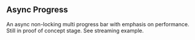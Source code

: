 ## Async Progress

An async non-locking multi progress bar with emphasis on performance. Still in proof of concept
stage. See streaming example.
